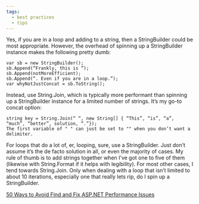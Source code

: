 ```yaml
---
tags:
  - best practices
  - tips
---
```


Yes, if you are in a loop and adding to a string, then a StringBuilder could be most appropriate. However, the overhead of spinning up a StringBuilder instance makes the following pretty dumb:
```
var sb = new StringBuilder();
sb.Append(“Frankly, this is “);
sb.Append(notMoreEfficient);
sb.Append(“. Even if you are in a loop.”);
var whyNotJustConcat = sb.ToString();
```
Instead, use String.Join, which is typically more performant than spinning up a StringBuilder instance for a limited number of strings. It’s my go-to concat option:
```
string key = String.Join(“ “, new String[] { “This”, “is”, “a”, “much”, “better”, solution, “.”});
The first variable of " " can just be set to "" when you don’t want a delimiter.
```
For loops that do a lot of, er, looping, sure, use a StringBuilder. Just don’t assume it’s the de facto solution in all, or even the majority of cases. My rule of thumb is to add strings together when I’ve got one to five of them (likewise with String.Format if it helps with legibility). For most other cases, I tend towards String.Join. Only when dealing with a loop that isn’t limited to about 10 iterations, especially one that really lets rip, do I spin up a StringBuilder.

[50 Ways to Avoid Find and Fix ASP.NET Performance Issues](https://www.red-gate.com/library/50-ways-to-avoid-find-and-fix-asp-net-performance-issues)
